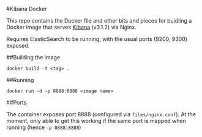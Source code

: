 #Kibana Docker

This repo contains the Docker file and other bits and pieces for buidling a Docker image that serves [Kibana](git@github.com:hyleung/docker-kibana.git) (v3.1.2) via Nginx. 

Requires ElasticSearch to be running, with the usual ports (9200, 9300) exposed.

##Building the image

    docker build -t <tag> .

##Running

    docker run -d -p 8888:8888 <image name>

##Ports

The container exposes port 8888 (configured via `files/nginx.conf`). At the moment, only able to get this working if the same port is mapped when running (hence `-p 8888:8888`)

